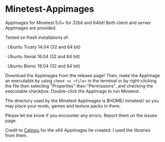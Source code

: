 # Minetest-Appimages

AppImages for Minetest 5.0+ for 32bit and 64bit! Both client and server AppImages are provided.

Tested on fresh installations of:

· Ubuntu Trusty 14.04 (32 and 64 bit)

· Ubuntu Xenial 16.04 (32 and 64 bit)

· Ubuntu Bionic 18.04 (32 and 64 bit)

Download the AppImages from the release page! Then, make the AppImage an executable by using `chmod +x <file>` in the terminal or by right-clicking the file then selecting "Properties" then "Permissions", and checking the executable checkbox. Double-click the AppImage to run Minetest.

The directory used by the Minetest AppImages is $HOME/.minetest/ so you may place your mods, games and texture packs in there.

Please let me know if you encounter any errors. Report them on the issues page.

Credit to [Calinou](https://forum.minetest.net/memberlist.php?mode=viewprofile&u=194) for the x64 Appimages he created. I used the libraries from them.
